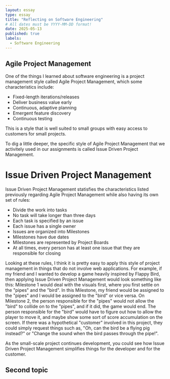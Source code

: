 ```yaml
---
layout: essay
type: essay
title: "Reflecting on Software Engineering"
# All dates must be YYYY-MM-DD format!
date: 2025-05-13
published: true
labels:
  - Software Engineering
---
```


## Agile Project Management 

One of the things I learned about software engineering is a project management style called Agile Project Management, which some characteristics include:

* Fixed-length iterations/releases
* Deliver business value early
* Continuous, adaptive planning
* Emergent feature discovery
* Continuous testing

This is a style that is well suited to small groups with easy access to customers for small projects. 

To dig a little deeper, the specific style of Agile Project Management that we activitely used in our assignments is called Issue Driven Project Management.

# Issue Driven Project Management

Issue Driven Project Management statisfies the characteristics listed previously regarding Agile Project Management while also having its own set of rules:

* Divide the work into tasks
* No task will take longer than three days
* Each task is specified by an issue
* Each issue has a single owner
* Issues are organized into Milestones
* Milestones have due dates
* Milestones are represented by Project Boards
* At all times, every person has at least one issue that they are responsible for closing

Looking at these rules, I think it is pretty easy to apply this style of project management in things that do not involve web applications. For example, if my friend and I wanted to develop a game heavily inspired by Flappy Bird, then applying Issue Driven Project Management would look something like this: Milestone 1 would deal with the visuals first, where you first settle on the "pipes" and the "bird". In this Milestone, my friend would be assigned to the "pipes" and I would be assigned to the "bird" or vice versa. On Milestone 2, the person responsible for the "pipes" would not allow the "bird" to collide on to the "pipes", and if it did, the game would end. The person responsible for the "bird" would have to figure out how to allow the player to move it, and maybe show some sort of score accumulation on the screen. If there was a hypothetical "customer" involved in this project, they could simply request things such as, "Oh, can the bird be a flying pig instead?" or "Change the sound when the bird passes through the pipe!".

As the small-scale project continues development, you could see how Issue Driven Project Management simplifies things for the developer and for the customer.

## Second topic













